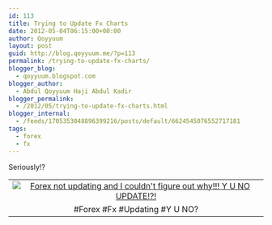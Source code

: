 ```yaml
---
id: 113
title: Trying to Update Fx Charts
date: 2012-05-04T06:15:00+00:00
author: Qoyyuum
layout: post
guid: http://blog.qoyyuum.me/?p=113
permalink: /trying-to-update-fx-charts/
blogger_blog:
  - qoyyuum.blogspot.com
blogger_author:
  - Abdul Qoyyuum Haji Abdul Kadir
blogger_permalink:
  - /2012/05/trying-to-update-fx-charts.html
blogger_internal:
  - /feeds/1705353048896399216/posts/default/6624545076552717181
tags:
  - forex
  - fx
---
```

<div style="clear: both; text-align: left;">
  Seriously!?
</div>

<div style="clear: both; text-align: center;">
</div>

<table cellpadding="0" cellspacing="0" style="float: left; margin-right: 1em; text-align: left;">
  <tr>
    <td style="text-align: center;">
      <a href="http://i1.wp.com/blog.qoyyuum.me/wp-content/uploads/2012/05/fx-update.jpg" style="clear: left; margin-bottom: 1em; margin-left: auto; margin-right: auto;"><img alt="Forex not updating and I couldn't figure out why!!! Y U NO UPDATE!?!" border="0" src="http://i1.wp.com/blog.qoyyuum.me/wp-content/uploads/2012/05/fx-update.jpg?resize=640%2C358" title="" data-recalc-dims="1" /></a>
    </td>
  </tr>
  
  <tr>
    <td style="text-align: center;">
      #Forex #Fx #Updating #Y U NO?
    </td>
  </tr>
</table>